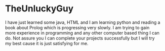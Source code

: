 # TheUnluckyGuy
I have just learned some java, HTML and I am learning python and reading a book about Prolog which is progressing very slowly. I am trying to gain more experience in programming and any other computer based thing I can do. Not assure you I can complete your projects successfully but I will try my best cause it is just satisfying for me.

